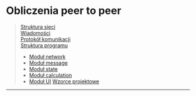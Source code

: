 # Obliczenia peer to peer

>[Struktura sieci](./network_structure.md)\
>[Wiadomości](./messages.md)\
>[Protokół komunikacji](./communication_protocol.md)\
>[Struktura programu](./program_structure.md)
>- [Moduł network](./network_module.md)
>- [Moduł message](./message_module.md)
>- [Moduł state](./state_module.md)
>- [Moduł calculation](./calculation_module.md)
>- [Moduł UI](./ui_module.md)
>[Wzorce projektowe](./design_patterns.md)

---